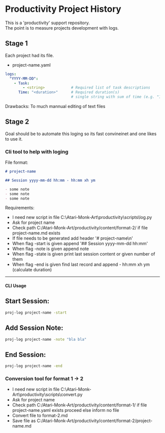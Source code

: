 # Productivity Project History

This is a 'productivity' support repository.  
The point is to measure projects development with logs.

## Stage 1

Each project had its file.  

- project-name.yaml

```yaml
logs:
  "YYYY-MM-DD":
    - Task:
        - <string>            # Required list of task descriptions
      Time: "<duration>"      # Required duration(s)
                              # single string with sum of time (e.g. "1h10m", "30m")
```

Drawbacks: To much mannual editing of text files

## Stage 2

Goal should be to automate this loging so its fast convineinet and one likes to use it. 

### Cli tool to help with loging

File format:

```md
# project-name

## Session yyyy-mm-dd hh:mm - hh:mm xh ym

- some note
- some note
- some note
```

Requirements:

- I need new script in file C:\Atari-Monk-Art\productivity\scripts\log.py
- Ask for project name
- Check path C:/Atari-Monk-Art/productivity/content/format-2/ if file project-name.md exists
- If file needs to be generated add header '# project-name\n'
- When flag -start is given append '## Session yyyy-mm-dd hh:mm'
- When flag -note is given append note
- When flag -state is given print last session content or given number of them
- When flag -end is given find last record and append - hh:mm xh ym (calculate duration)

---

#### CLI Usage

## Start Session:

```sh
proj-log project-name -start
```

## Add Session Note:

```sh
proj-log project-name -note "bla bla"
```

## End Session: 

```sh
proj-log project-name -end
```

### Conversion tool for format 1 -> 2

- I need new script in file C:\Atari-Monk-Art\productivity\scripts\convert.py
- Ask for project name
- Check path C:/Atari-Monk-Art/productivity/content/format-1/ if file project-name.yaml exists proceed else inform no file
- Convert file to format-2.md
- Save file as C:/Atari-Monk-Art/productivity/content/format-2/project-name.md
